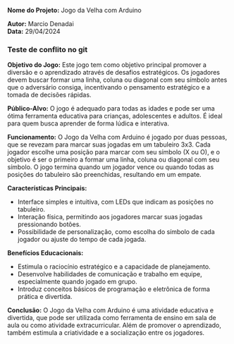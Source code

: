 **Nome do Projeto:** Jogo da Velha com Arduino

**Autor:** Marcio Denadai  
**Data:** 29/04/2024

### Teste de conflito no git

**Objetivo do Jogo:** Este jogo tem como objetivo principal promover a diversão e o aprendizado através de desafios estratégicos. Os jogadores devem buscar formar uma linha, coluna ou diagonal com seu símbolo antes que o adversário consiga, incentivando o pensamento estratégico e a tomada de decisões rápidas.

**Público-Alvo:** O jogo é adequado para todas as idades e pode ser uma ótima ferramenta educativa para crianças, adolescentes e adultos. É ideal para quem busca aprender de forma lúdica e interativa.

**Funcionamento:** O Jogo da Velha com Arduino é jogado por duas pessoas, que se revezam para marcar suas jogadas em um tabuleiro 3x3. Cada jogador escolhe uma posição para marcar com seu símbolo (X ou O), e o objetivo é ser o primeiro a formar uma linha, coluna ou diagonal com seu símbolo. O jogo termina quando um jogador vence ou quando todas as posições do tabuleiro são preenchidas, resultando em um empate.

**Características Principais:**

- Interface simples e intuitiva, com LEDs que indicam as posições no tabuleiro.
- Interação física, permitindo aos jogadores marcar suas jogadas pressionando botões.
- Possibilidade de personalização, como escolha do símbolo de cada jogador ou ajuste do tempo de cada jogada.

**Benefícios Educacionais:**

- Estimula o raciocínio estratégico e a capacidade de planejamento.
- Desenvolve habilidades de comunicação e trabalho em equipe, especialmente quando jogado em grupo.
- Introduz conceitos básicos de programação e eletrônica de forma prática e divertida.

**Conclusão:** O Jogo da Velha com Arduino é uma atividade educativa e divertida, que pode ser utilizada como ferramenta de ensino em sala de aula ou como atividade extracurricular. Além de promover o aprendizado, também estimula a criatividade e a socialização entre os jogadores.
